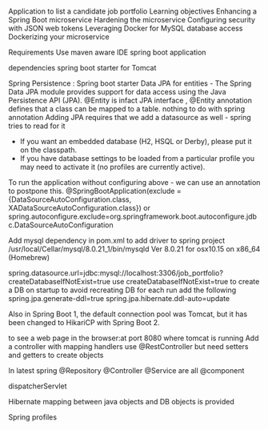 #####


Application to list a candidate job portfolio
Learning objectives
Enhancing a Spring Boot microservice
Hardening the microservice
Configuring security with JSON web tokens
Leveraging Docker for MySQL database access
Dockerizing your microservice

Requirements
Use maven aware IDE
spring boot application

dependencies 
spring boot starter for Tomcat

Spring Persistence : 
Spring boot starter Data JPA for entities - The Spring Data JPA module provides support for data access using the Java Persistence API (JPA).
@Entity is infact JPA interface , @Entity annotation defines that a class can be mapped to a table. nothing to do with spring annotation
Adding JPA requires that we add a datasource as well - spring tries to read for it 
- If you want an embedded database (H2, HSQL or Derby), please put it on the classpath.
- If you have database settings to be loaded from a particular profile you may need to activate it (no profiles are currently active).

To run the application without configuring above - we can use an annotation to postpone this.
@SpringBootApplication(exclude = {DataSourceAutoConfiguration.class, XADataSourceAutoConfiguration.class})
or spring.autoconfigure.exclude=org.springframework.boot.autoconfigure.jdbc.DataSourceAutoConfiguration 

Add mysql dependency in pom.xml to add driver to spring project
/usr/local/Cellar/mysql/8.0.21_1/bin/mysqld  Ver 8.0.21 for osx10.15 on x86_64 (Homebrew)

spring.datasource.url=jdbc:mysql://localhost:3306/job_portfolio?createDatabaseIfNotExist=true
use createDatabaseIfNotExist=true to create a DB on startup
to avoid recreating DB for each run add the following
spring.jpa.generate-ddl=true
spring.jpa.hibernate.ddl-auto=update

Also in Spring Boot 1, the default connection pool was Tomcat, but it has been changed to HikariCP with Spring Boot 2.

to see a web page in the browser:at port 8080 where tomcat is running 
Add a controller with mapping handlers
use @RestController
but need setters and getters to create objects

In latest spring 
@Repository
@Controller
@Service are all @component



dispatcherServlet



Hibernate
mapping between java objects and DB objects is provided


Spring profiles
